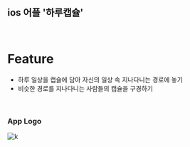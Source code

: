 
## ios 어플 '하루캡슐'

<br>

# Feature

- 하루 일상을 캡슐에 담아 자신의 일상 속 지나다니는 경로에 놓기
- 비슷한 경로를 지나다니는 사람들의 캡슐을 구경하기


<br>

### App Logo
![k](https://github.com/minjung0067/SaGwa_TodayCapsule/assets/62278377/86f608fe-911f-414b-b95c-b166763206ca)

